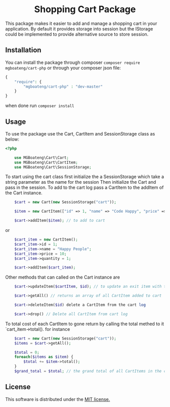 <h1 style="text-align: center">Shopping Cart Package</h1>

This package makes it easier to add and manage a shopping cart in your application. By default it provides storage 
into session but the IStorage could be implemented to provide alternative source to store session.

## Installation
You can install the package through composer `composer require mgboateng/cart-php` or
through your composer json file:
```php
{
    "require": {
        "mgboateng/cart-php" : "dev-master"          
    }
}
```
when done run `composer install`

## Usage
To use the package use the Cart, CartItem and SessionStorage class as below:

```php
<?php

    use MGBoateng\Cart\Cart;
    use MGBoateng\Cart\CartItem;
    use MGBoateng\Cart\SessionStorage;

```
To start using the cart class first initialize the a SessionStorage which take a string parameter as the name for the session
Then initialize the Cart and pass in the session. To add to the cart log pass a CartItem to the addItem of the Cart instance.

```php
    $cart = new Cart(new SessionStorage("cart"));

    $item = new CartItem(["id" => 1, "name" => "Code Happy", "price" => 10, "quantity" => 1]);

    $cart->addItem($item); // to add to cart
```
or
```php
    $cart_item = new CartItem();
    $cart_item->id = 1;
    $cart_item->name = "Happy People";
    $cart_item->price = 10;
    $cart_item->quantity = 1;

    $cart->addItem($cart_item);

```
Other methods that can called on the Cart instance are
```php
    $cart->updateItem($cartItem, $id); // to update an exit item with the specified id

    $cart->getAll() // returns an array of all CartItem added to cart

    $cart->deleteItem($id) delete a CartItem from the cart log

    $cart->drop() // Delete all CartItem from cart log

```
To total cost of each CartItem to gone return by calling the total methed to it `cart_item->total(). for instance
```php
    $cart = new Cart(new SessionStorage("cart"));
    $items = $cart->getAll();

    $total = 0;
    foreach($items as $item) {
        $total += $item->total();
    }
    $grand_total = $total; // the grand total of all CartItems in the cart log
```

## License
This software is distributed under the [MIT license.](LICENSE)
